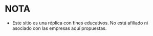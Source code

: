 # NOTA
- Este sitio es una réplica con fines educativos. No está afiliado ni asociado con las empresas aquí propuestas.
